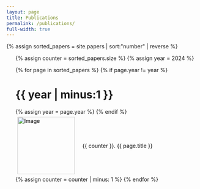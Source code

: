 ```yaml
---
layout: page
title: Publications
permalink: /publications/
full-width: true
---
```


{% assign sorted_papers = site.papers | sort:"number" | reverse %}

<ol type="1">
  {% assign counter = sorted_papers.size %}
  {% assign year = 2024 %}

  {% for page in sorted_papers %}
    {% if page.year != year %}
      <h1>{{ year | minus:1 }}</h1>
      {% assign year = page.year %}
    {% endif %}
    <a href="{{ page.url }}">
      <li class="list-item">
        <img src="{{ page.image }}" alt="Image">
        {{ counter }}. {{ page.title }}
      </li>
    </a>
    {% assign counter = counter | minus: 1 %}
  {% endfor %}
</ol>

<style>
  .list-item {
    display: flex;
    align-items: center;
    padding: 5px;
  }
  
  .list-item img {
    width: 150px; /* Adjust the width as per your requirement */
    height: auto; /* Maintain aspect ratio */
    margin-right: 20px; /* Add spacing between image and text */
  }

  a {
    color: black; /* Set the desired color for the hyperlink */
    text-decoration: none; /* Remove the underline */
  }
  
</style>
